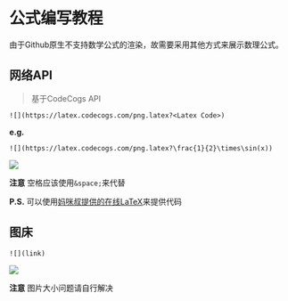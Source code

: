 # 公式编写教程

由于Github原生不支持数学公式的渲染，故需要采用其他方式来展示数理公式。

## 网络API

> 基于CodeCogs API

```
![](https://latex.codecogs.com/png.latex?<Latex Code>)
```

**e.g.**

```
![](https://latex.codecogs.com/png.latex?\frac{1}{2}\times\sin(x))
```

![](https://latex.codecogs.com/png.latex?\frac{1}{2}\times\sin(x))

**注意** 空格应该使用`&space;`来代替

**P.S.** 可以使用[妈咪叔提供的在线LaTeX](https://www.latexlive.com)来提供代码

## 图床

```
![](link)
```

![](https://github.com/scimenphy/HelloToYou/blob/master/assets/t0.png)

**注意** 图片大小问题请自行解决
